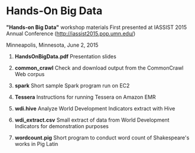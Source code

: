 # Hands-On Big Data
**"Hands-on Big Data"** workshop materials
First presented at IASSIST 2015 Annual Conference (http://iassist2015.pop.umn.edu/)

Minneapolis, Minnesota, June 2, 2015

1. **HandsOnBigData.pdf**  Presentation slides

2. **common_crawl**  Check and download output from the CommonCrawl Web corpus

3. **spark**  Short sample Spark program run on EC2

4. **Tessera**  Instructions for running Tessera on Amazon EMR

5. **wdi.hive**  Analyze World Development Indicators extract with Hive

6. **wdi_extract.csv**  Small extract of data from World Development Indicators for demonstration purposes

7. **wordcount.pig**  Short program to conduct word count of Shakespeare's works in Pig Latin



